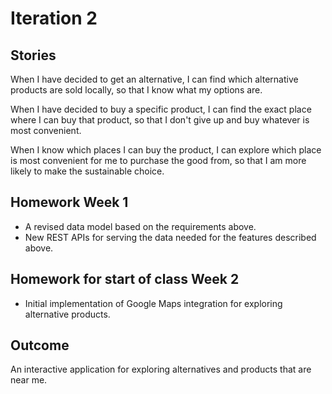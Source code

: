 # Iteration 2

## Stories
When I have decided to get an alternative, I can find which alternative products are sold locally, so that I know what
my options are.

When I have decided to buy a specific product, I can find the exact place where I can buy that product, so that I don't
give up and buy whatever is most convenient.

When I know which places I can buy the product, I can explore which place is most convenient for me to purchase the good
from, so that I am more likely to make the sustainable choice.

## Homework Week 1
- A revised data model based on the requirements above.
- New REST APIs for serving the data needed for the features described above.

## Homework for start of class Week 2
 - Initial implementation of Google Maps integration for exploring alternative products.

## Outcome

An interactive application for exploring alternatives and products that are near me.
